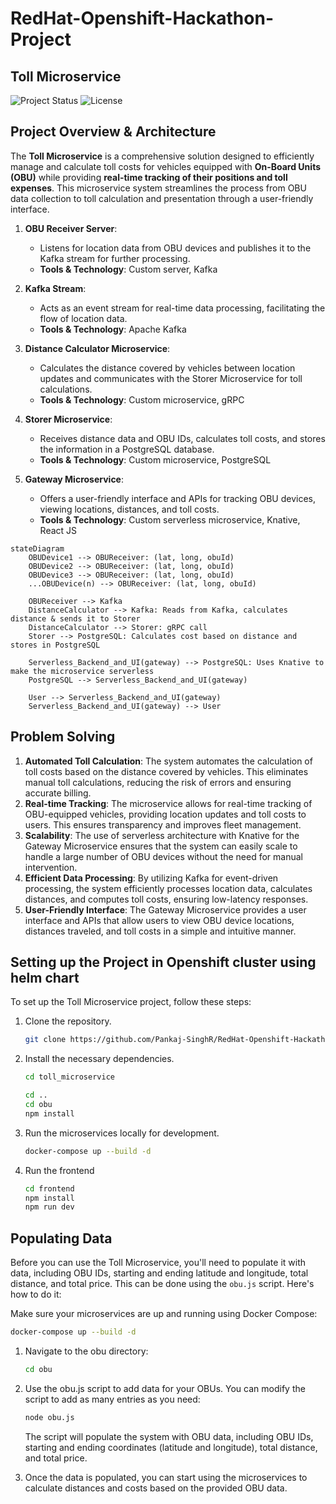 # RedHat-Openshift-Hackathon-Project

## Toll Microservice

![Project Status](https://img.shields.io/badge/status-complete-brightgreen.svg)
![License](https://img.shields.io/badge/license-MIT-blue.svg)

## Project Overview & Architecture
The **Toll Microservice** is a comprehensive solution designed to efficiently manage and calculate toll costs for vehicles equipped with **On-Board Units (OBU)** while providing **real-time tracking of their positions and toll expenses**. This microservice system streamlines the process from OBU data collection to toll calculation and presentation through a user-friendly interface.

1. **OBU Receiver Server**:
   - Listens for location data from OBU devices and publishes it to the Kafka stream for further processing.
   - **Tools & Technology**: Custom server, Kafka

2. **Kafka Stream**:
   - Acts as an event stream for real-time data processing, facilitating the flow of location data.
   - **Tools & Technology**: Apache Kafka

3. **Distance Calculator Microservice**:
   - Calculates the distance covered by vehicles between location updates and communicates with the Storer Microservice for toll calculations.
   - **Tools & Technology**: Custom microservice, gRPC

4. **Storer Microservice**:
   - Receives distance data and OBU IDs, calculates toll costs, and stores the information in a PostgreSQL database.
   - **Tools & Technology**: Custom microservice, PostgreSQL

5. **Gateway Microservice**:
   - Offers a user-friendly interface and APIs for tracking OBU devices, viewing locations, distances, and toll costs.
   - **Tools & Technology**: Custom serverless microservice, Knative, React JS

```mermaid
stateDiagram
    OBUDevice1 --> OBUReceiver: (lat, long, obuId)
    OBUDevice2 --> OBUReceiver: (lat, long, obuId)
    OBUDevice3 --> OBUReceiver: (lat, long, obuId)
    ...OBUDevice(n) --> OBUReceiver: (lat, long, obuId)

    OBUReceiver --> Kafka
    DistanceCalculator --> Kafka: Reads from Kafka, calculates distance & sends it to Storer
    DistanceCalculator --> Storer: gRPC call
    Storer --> PostgreSQL: Calculates cost based on distance and stores in PostgreSQL

    Serverless_Backend_and_UI(gateway) --> PostgreSQL: Uses Knative to make the microservice serverless
    PostgreSQL --> Serverless_Backend_and_UI(gateway)

    User --> Serverless_Backend_and_UI(gateway)
    Serverless_Backend_and_UI(gateway) --> User
```
   
## Problem Solving
1. **Automated Toll Calculation**: The system automates the calculation of toll costs based on the distance covered by vehicles. This eliminates manual toll calculations, reducing the risk of errors and ensuring accurate billing.
2. **Real-time Tracking**: The microservice allows for real-time tracking of OBU-equipped vehicles, providing location updates and toll costs to users. This ensures transparency and improves fleet management.
3. **Scalability**: The use of serverless architecture with Knative for the Gateway Microservice ensures that the system can easily scale to handle a large number of OBU devices without the need for manual intervention.
4. **Efficient Data Processing**: By utilizing Kafka for event-driven processing, the system efficiently processes location data, calculates distances, and computes toll costs, ensuring low-latency responses.
5. **User-Friendly Interface**: The Gateway Microservice provides a user interface and APIs that allow users to view OBU device locations, distances traveled, and toll costs in a simple and intuitive manner.


## Setting up the Project in Openshift cluster using helm chart

To set up the Toll Microservice project, follow these steps:

1. Clone the repository.

   ```bash
   git clone https://github.com/Pankaj-SinghR/RedHat-Openshift-Hackathon-Project
   ```

2. Install the necessary dependencies.

   ```bash
   cd toll_microservice
   ```

   ```bash
   cd ..
   cd obu
   npm install
   ```

3. Run the microservices locally for development.

   ```bash
   docker-compose up --build -d
   ```

4. Run the frontend

   ```bash
   cd frontend
   npm install
   npm run dev
   ```

## Populating Data

Before you can use the Toll Microservice, you'll need to populate it with data, including OBU IDs, starting and ending latitude and longitude, total distance, and total price. This can be done using the `obu.js` script. Here's how to do it:

Make sure your microservices are up and running using Docker Compose:

```bash
docker-compose up --build -d
```

1. Navigate to the obu directory:

   ```bash
   cd obu
   ```

2. Use the obu.js script to add data for your OBUs. You can modify the script to add as many entries as you need:

   ```bash
   node obu.js
   ```

   The script will populate the system with OBU data, including OBU IDs, starting and ending coordinates (latitude and longitude), total distance, and total price.

3. Once the data is populated, you can start using the microservices to calculate distances and costs based on the provided OBU data.
